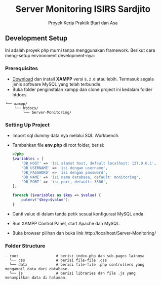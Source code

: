 
<h1 align="center">
  Server Monitoring ISIRS Sardjito
</h1>
<p align="center">Proyek Kerja Praktik Btari dan Asa</p>

## Development Setup

Ini adalah proyek php murni tanpa menggunakan framework. Berikut cara meng-setup environment development-nya:

### Prerequisites

- [Download](https://www.apachefriends.org/index.html) dan install **XAMPP** versi `8.2.0` atau lebih. Termasuk segala jenis software MySQL yang telah terbundle.
- Buka folder penginstalan xampp dan clone project ini kedalam folder htdocs.

```
└── xampp/
    └── htdocs/
        └── Server-Monitoring/
```

### Setting Up Project

- Import sql dummy data nya melalui SQL Workbench.
- Tambahkan file **env.php** di root folder, berisi:

  ```php
  <?php
  $variables = [
      'DB_HOST' => 'Isi alamat host, default localhost: 127.0.0.1',
      'DB_USERNAME' => 'isi dengan username',
      'DB_PASSWORD' => 'isi dengan password',
      'DB_NAME' => 'isi nama database, default: monitoring',
      'DB_PORT' => 'isi port, default: 3306',
  ];

  foreach ($variables as $key => $value) {
      putenv("$key=$value");
  }
  ```
- Ganti value di dalam tanda petik sesuai konfigurasi MySQL anda.
- Run XAMPP Control Panel, start Apache dan MySQL.
- Buka browser pilihan dan buka link http://localhost/Server-Monitoring/


### Folder Structure

```
- root                 # berisi index.php dan sub-pages lainnya
  └── css              # berisi file-file .css
  └── data             # berisi file-file .php controllers yang mengambil data dari database.
  └── js               # berisi libraries dan file .js yang menampilkan data di halaman. 
```
